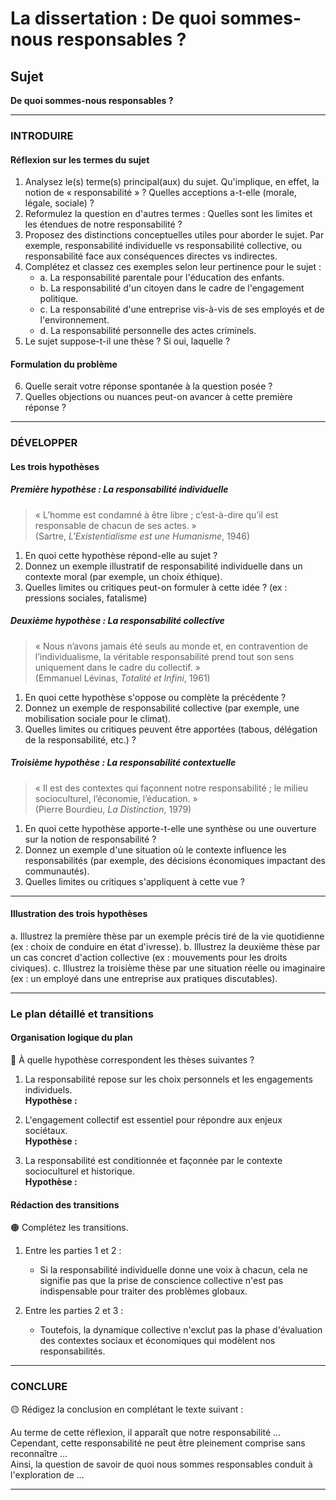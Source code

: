 # La dissertation : De quoi sommes-nous responsables ?

## Sujet
**De quoi sommes-nous responsables ?**

---

### INTRODUIRE

#### Réflexion sur les termes du sujet

1. Analysez le(s) terme(s) principal(aux) du sujet. Qu'implique, en effet, la notion de « responsabilité » ? Quelles acceptions a-t-elle (morale, légale, sociale) ?
2. Reformulez la question en d'autres termes : Quelles sont les limites et les étendues de notre responsabilité ?
3. Proposez des distinctions conceptuelles utiles pour aborder le sujet. Par exemple, responsabilité individuelle vs responsabilité collective, ou responsabilité face aux conséquences directes vs indirectes.
4. Complétez et classez ces exemples selon leur pertinence pour le sujet :
   - a. La responsabilité parentale pour l'éducation des enfants.
   - b. La responsabilité d'un citoyen dans le cadre de l'engagement politique.
   - c. La responsabilité d'une entreprise vis-à-vis de ses employés et de l'environnement.
   - d. La responsabilité personnelle des actes criminels.
5. Le sujet suppose-t-il une thèse ? Si oui, laquelle ? 

#### Formulation du problème

6. Quelle serait votre réponse spontanée à la question posée ? 
7. Quelles objections ou nuances peut-on avancer à cette première réponse ? 

---

### DÉVELOPPER

#### Les trois hypothèses

##### Première hypothèse : La responsabilité individuelle

> « L’homme est condamné à être libre ; c’est-à-dire qu’il est responsable de chacun de ses actes. »  
> (Sartre, *L'Existentialisme est une Humanisme*, 1946)

1. En quoi cette hypothèse répond-elle au sujet ? 
2. Donnez un exemple illustratif de responsabilité individuelle dans un contexte moral (par exemple, un choix éthique).
3. Quelles limites ou critiques peut-on formuler à cette idée ? (ex : pressions sociales, fatalisme)

##### Deuxième hypothèse : La responsabilité collective

> « Nous n’avons jamais été seuls au monde et, en contravention de l’individualisme, la véritable responsabilité prend tout son sens uniquement dans le cadre du collectif. »  
> (Emmanuel Lévinas, *Totalité et Infini*, 1961)

1. En quoi cette hypothèse s'oppose ou complète la précédente ?
2. Donnez un exemple de responsabilité collective (par exemple, une mobilisation sociale pour le climat).
3. Quelles limites ou critiques peuvent être apportées (tabous, délégation de la responsabilité, etc.) ?

##### Troisième hypothèse : La responsabilité contextuelle

> « Il est des contextes qui façonnent notre responsabilité ; le milieu socioculturel, l’économie, l’éducation. »  
> (Pierre Bourdieu, *La Distinction*, 1979)

1. En quoi cette hypothèse apporte-t-elle une synthèse ou une ouverture sur la notion de responsabilité ?
2. Donnez un exemple d'une situation où le contexte influence les responsabilités (par exemple, des décisions économiques impactant des communautés).
3. Quelles limites ou critiques s'appliquent à cette vue ?

---

#### Illustration des trois hypothèses

a. Illustrez la première thèse par un exemple précis tiré de la vie quotidienne (ex : choix de conduire en état d'ivresse).
b. Illustrez la deuxième thèse par un cas concret d'action collective (ex : mouvements pour les droits civiques).
c. Illustrez la troisième thèse par une situation réelle ou imaginaire (ex : un employé dans une entreprise aux pratiques discutables).

---

### Le plan détaillé et transitions

#### Organisation logique du plan

🔴 À quelle hypothèse correspondent les thèses suivantes ?

1. La responsabilité repose sur les choix personnels et les engagements individuels.  
   **Hypothèse :**
   
2. L'engagement collectif est essentiel pour répondre aux enjeux sociétaux.  
   **Hypothèse :**

3. La responsabilité est conditionnée et façonnée par le contexte socioculturel et historique.  
   **Hypothèse :**

#### Rédaction des transitions

🟠 Complétez les transitions.

1. Entre les parties 1 et 2 :  
   - Si la responsabilité individuelle donne une voix à chacun, cela ne signifie pas que la prise de conscience collective n'est pas indispensable pour traiter des problèmes globaux.
   
2. Entre les parties 2 et 3 :  
   - Toutefois, la dynamique collective n'exclut pas la phase d'évaluation des contextes sociaux et économiques qui modèlent nos responsabilités.

---

### CONCLURE

🟡 Rédigez la conclusion en complétant le texte suivant :

Au terme de cette réflexion, il apparaît que notre responsabilité …  
Cependant, cette responsabilité ne peut être pleinement comprise sans reconnaître …  
Ainsi, la question de savoir de quoi nous sommes responsables conduit à l'exploration de … 

---